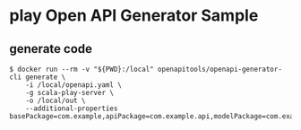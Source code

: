 # play Open API Generator Sample

## generate code

```
$ docker run --rm -v "${PWD}:/local" openapitools/openapi-generator-cli generate \
    -i /local/openapi.yaml \
    -g scala-play-server \
    -o /local/out \
    --additional-properties basePackage=com.example,apiPackage=com.example.api,modelPackage=com.example.model
```